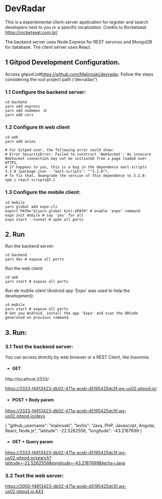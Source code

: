 # DevRadar

This is a experiemental client-server application for register and search developers next to you or a specific localization.
Credits to Rocketseat https://rocketseat.com.br/

The backend server uses Node Express for REST services and MongoDB for database.
The client server uses React.

## 1 Gitpod Development Configuration.

Access gitpod.io#https://github.com/Malinoski/devradar. Follow the steps considering the root project path ('devradar/')

### 1.1 Configure the backend server:

```
cd backend
yarn add express
yarn add nodemon -D
yarn add cors
```

### 1.2 Configure th web client

```
cd web
yarn add axios

# For Gitpod user, the following error could show: 
# Error SecurityError: Failed to construct 'WebSocket': An insecure WebSocket connection may not be initiated from a page loaded over HTTPS.
# If happens to you, this is a bug in the dependence eact-scripts 3.3.0 (package.json - "eact-scripts": "^3.2.0").
# To fix that, downgrade the version of this dependence to 3.2.0:
npm i react-scripts@3.2 
```

### 1.3 Configure the mobile client:

```
cd mobile
yarn global add expo-cli
export PATH="$(yarn global bin):$PATH" # enable 'expo' command
expo init mobile # say 'yes' for all
expo start --tunnel # open all ports
```

## 2. Run

Run the backend server:

```
cd backend
yarn dev # expose all ports
```

Run the web client:

```
cd web
yarn start # expose all ports
```

Run de mobile client (Android app 'Expo' was used to help the development):

```
cd mobile
yarn start # expose all ports
# Get you Android, install the app 'Expo' and scan the QRCode generated on previous command.
```

## 3. Run: 

### 3.1 Test the backend server: 

You can access directly by web browser or a REST Client, like Insomnia.

* #### GET

http://localhost:3333/

https://3333-f4813423-db02-471a-aceb-d5195425dc5f.ws-us02.gitpod.io/

* #### POST + Body param

https://3333-f4813423-db02-471a-aceb-d5195425dc5f.ws-us02.gitpod.io/devs

{
	"github_username": "malinoski",
	"techs": "Java, PHP, Javascript, Angular, React, Node.js",
	"latitude": -22.5262556,
	"longitude": -43.2187699
}

* #### GET + Query param

https://3333-f4813423-db02-471a-aceb-d5195425dc5f.ws-us02.gitpod.io/search?latitude=-22.5262556&longitude=-43.2187699&techs=Java

### 3.2 Test the web server: 

https://3000-f4813423-db02-471a-aceb-d5195425dc5f.ws-us02.gitpod.io:443
